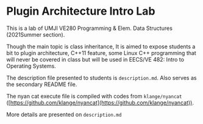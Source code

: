 # Plugin Architecture Intro Lab

This is a lab of UMJI VE280 Programming & Elem. Data Structures (2021Summer section). 

Though the main topic is class inheritance, It is aimed to expose students a bit to plugin architecture, C++11 feature, some Linux C++ programming that will never be covered in class but will be used in EECS/VE 482: Intro to Operating Systems.

The description file presented to students is `description.md`. Also serves as the secondary README file.

The nyan cat execute file is compiled with codes from `klange/nyancat` ([https://github.com/klange/nyancat](https://github.com/klange/nyancat)).

More details are presented on `description.md`

